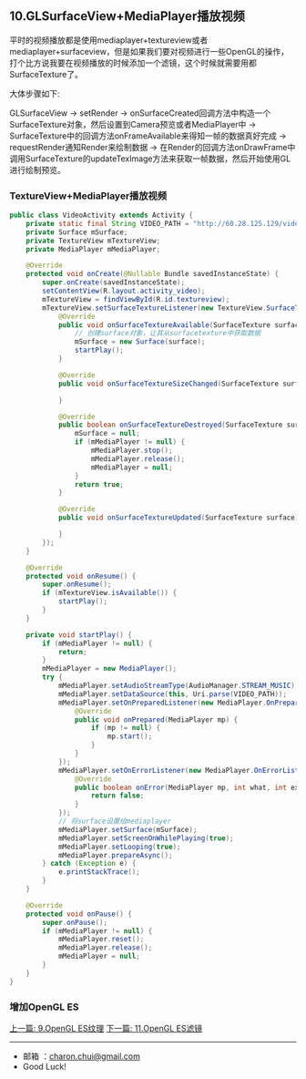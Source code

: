 ## 10.GLSurfaceView+MediaPlayer播放视频

平时的视频播放都是使用mediaplayer+textureview或者mediaplayer+surfaceview，但是如果我们要对视频进行一些OpenGL的操作，打个比方说我要在视频播放的时候添加一个滤镜，这个时候就需要用都SurfaceTexture了。

大体步骤如下:  

GLSurfaceView -> setRender -> onSurfaceCreated回调方法中构造一个SurfaceTexture对象，然后设置到Camera预览或者MediaPlayer中 -> SurfaceTexture中的回调方法onFrameAvailable来得知一帧的数据真好完成 -> requestRender通知Render来绘制数据 -> 在Render的回调方法onDrawFrame中调用SurfaceTexture的updateTexImage方法来获取一帧数据，然后开始使用GL进行绘制预览。



### TextureView+MediaPlayer播放视频

```java
public class VideoActivity extends Activity {
    private static final String VIDEO_PATH = "http://60.28.125.129/video19.ifeng.com/video06/2012/04/11/629da9ec-60d4-4814-a940-997e6487804a.mp4";
    private Surface mSurface;
    private TextureView mTextureView;
    private MediaPlayer mMediaPlayer;

    @Override
    protected void onCreate(@Nullable Bundle savedInstanceState) {
        super.onCreate(savedInstanceState);
        setContentView(R.layout.activity_video);
        mTextureView = findViewById(R.id.textureview);
        mTextureView.setSurfaceTextureListener(new TextureView.SurfaceTextureListener() {
            @Override
            public void onSurfaceTextureAvailable(SurfaceTexture surface, int width, int height) {
                // 创建surface对象，让其从surfacetexture中获取数据
                mSurface = new Surface(surface);
                startPlay();
            }

            @Override
            public void onSurfaceTextureSizeChanged(SurfaceTexture surface, int width, int height) {

            }

            @Override
            public boolean onSurfaceTextureDestroyed(SurfaceTexture surface) {
                mSurface = null;
                if (mMediaPlayer != null) {
                    mMediaPlayer.stop();
                    mMediaPlayer.release();
                    mMediaPlayer = null;
                }
                return true;
            }

            @Override
            public void onSurfaceTextureUpdated(SurfaceTexture surface) {

            }
        });
    }

    @Override
    protected void onResume() {
        super.onResume();
        if (mTextureView.isAvailable()) {
            startPlay();
        }
    }

    private void startPlay() {
        if (mMediaPlayer != null) {
            return;
        }
        mMediaPlayer = new MediaPlayer();
        try {
            mMediaPlayer.setAudioStreamType(AudioManager.STREAM_MUSIC);
            mMediaPlayer.setDataSource(this, Uri.parse(VIDEO_PATH));
            mMediaPlayer.setOnPreparedListener(new MediaPlayer.OnPreparedListener() {
                @Override
                public void onPrepared(MediaPlayer mp) {
                    if (mp != null) {
                        mp.start();
                    }
                }
            });
            mMediaPlayer.setOnErrorListener(new MediaPlayer.OnErrorListener() {
                @Override
                public boolean onError(MediaPlayer mp, int what, int extra) {
                    return false;
                }
            });
            // 将surface设置给mediaplayer
            mMediaPlayer.setSurface(mSurface);
            mMediaPlayer.setScreenOnWhilePlaying(true);
            mMediaPlayer.setLooping(true);
            mMediaPlayer.prepareAsync();
        } catch (Exception e) {
            e.printStackTrace();
        }
    }

    @Override
    protected void onPause() {
        super.onPause();
        if (mMediaPlayer != null) {
            mMediaPlayer.reset();
            mMediaPlayer.release();
            mMediaPlayer = null;
        }
    }
}
```



### 增加OpenGL ES








[上一篇: 9.OpenGL ES纹理](https://github.com/CharonChui/AndroidNote/blob/master/VideoDevelopment/OpenGL/9.OpenGL%20ES%E7%BA%B9%E7%90%86.md)
[下一篇: 11.OpenGL ES滤镜](https://github.com/CharonChui/AndroidNote/blob/master/VideoDevelopment/OpenGL/11.OpenGL%20ES%E6%BB%A4%E9%95%9C.md)

---

- 邮箱 ：charon.chui@gmail.com  
- Good Luck! 












